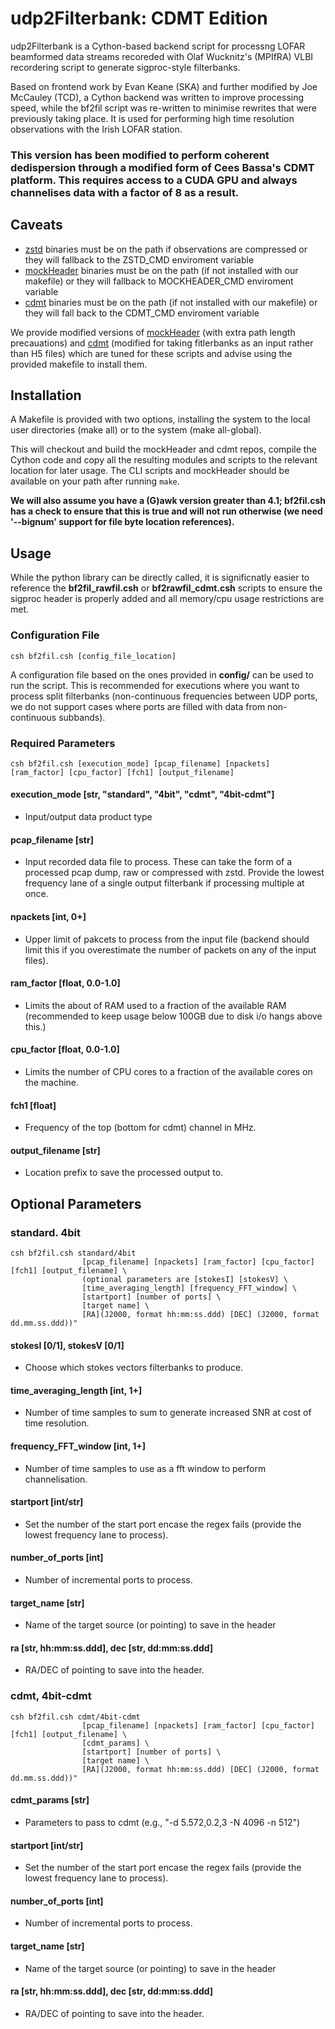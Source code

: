 udp2Filterbank: CDMT Edition
==============

udp2Filterbank is a Cython-based backend script for processng LOFAR beamformed data streams recoreded with Olaf Wucknitz's (MPIfRA) VLBI recordering script to generate sigproc-style filterbanks. 

Based on frontend work by Evan Keane (SKA) and further modified by Joe McCauley (TCD), a Cython backend was written to improve processing speed, while the bf2fil script was re-written to minimise rewrites that were previously taking place. It is used for performing high time resolution observations with the Irish LOFAR station.

### This version has been modified to perform coherent dedispersion through a modified form of Cees Bassa's CDMT platform. This requires access to a CUDA GPU and always channelises data with a factor of 8 as a result.

Caveats
-------	

* [zstd](https://github.com/facebook/zstd) binaries must be on the path if observations are compressed or they will fallback to the ZSTD_CMD enviroment variable
* [mockHeader](https://github.com/evanocathain/mockHeader) binaries must be on the path (if not installed with our makefile) or they will fallback to MOCKHEADER_CMD enviroment variable
* [cdmt](https://github.com/cbassa/cdmt) binaries must be on the path (if not installed with our makefile) or they will fall back to the CDMT_CMD enviroment variable

We provide modified versions of [mockHeader](https://github.com/David-McKenna/mockHeader) (with extra path length precauations) and [cdmt](https://github.com/David-McKenna/cdmt) (modified for taking fitlerbanks as an input rather than H5 files) which are tuned for these scripts and advise using the provided makefile to install them.

Installation
------------
A Makefile is provided with two options, installing the system to the local user directories (make all) or to the system (make all-global).

This will checkout and build the mockHeader and cdmt repos, compile the Cython code and copy all the resulting modules and scripts to the relevant location for later usage. The CLI scripts and mockHeader should be available on your path after running `make`.

**We will also assume you have a (G)awk version greater than 4.1; bf2fil.csh has a check to ensure that this is true and will not run otherwise (we need '--bignum' support for file byte location references).**

Usage
-----
While the python library can be directly called, it is significnatly easier to reference the **bf2fil_rawfil.csh** or **bf2rawfil_cdmt.csh** scripts to ensure the sigproc header is properly added and all memory/cpu usage restrictions are met.

### Configuration File
```
csh bf2fil.csh [config_file_location]
```
A configuration file based on the ones provided in **config/** can be used to run the script. This is recommended for executions where you want to process split filterbanks (non-continuous frequencies between UDP ports, we do not support cases where ports are filled with data from non-continuous subbands).

### Required Parameters
```
csh bf2fil.csh [execution_mode] [pcap_filename] [npackets] [ram_factor] [cpu_factor] [fch1] [output_filename]

```

#### execution_mode [str, "standard", "4bit", "cdmt", "4bit-cdmt"]
- Input/output data product type

#### pcap_filename [str]
- Input recorded data file to process. These can take the form of a processed pcap dump, raw or compressed with zstd. Provide the lowest frequency lane of a single output filterbank if processing multiple at once.

#### npackets [int, 0+]
- Upper limit of pakcets to process from the input file (backend should limit this if you overestimate the number of packets on any of the input files).

#### ram_factor [float, 0.0-1.0]
- Limits the about of RAM used to a fraction of the available RAM (recommended to keep usage below 100GB due to disk i/o hangs above this.)

#### cpu_factor [float, 0.0-1.0]
- Limits the number of CPU cores to a fraction of the available cores on the machine.

#### fch1 [float]
- Frequency of the top (bottom for cdmt) channel in MHz.

#### output_filename [str]
- Location prefix to save the processed output to.

## Optional Parameters
### standard. 4bit
```
csh bf2fil.csh standard/4bit
				[pcap_filename] [npackets] [ram_factor] [cpu_factor] [fch1] [output_filename] \
			   	(optional parameters are [stokesI] [stokesV] \
			   	[time_averaging_length] [frequency_FFT_window] \
			   	[startport] [number of ports] \
			   	[target name] \
				[RA](J2000, format hh:mm:ss.ddd) [DEC] (J2000, format dd.mm.ss.ddd))"
```
#### stokesI [0/1], stokesV [0/1]
- Choose which stokes vectors filterbanks to produce.

#### time_averaging_length [int, 1+]
- Number of time samples to sum to generate increased SNR at cost of time resolution.

#### frequency_FFT_window [int, 1+]
- Number of time samples to use as a fft window to perform channelisation.

#### startport [int/str]
- Set the number of the start port encase the regex fails (provide the lowest frequency lane to process).

#### number_of_ports [int]
- Number of incremental ports to process.

#### target_name [str]
- Name of the target source (or pointing) to save in the header

#### ra [str, hh:mm:ss.ddd], dec [str, dd:mm:ss.ddd]
- RA/DEC of pointing to save into the header.

### cdmt, 4bit-cdmt
```
csh bf2fil.csh cdmt/4bit-cdmt
				[pcap_filename] [npackets] [ram_factor] [cpu_factor] [fch1] [output_filename] \
				[cdmt_params] \
			   	[startport] [number of ports] \
			   	[target name] \
			   	[RA](J2000, format hh:mm:ss.ddd) [DEC] (J2000, format dd.mm.ss.ddd))"

```
#### cdmt_params [str]
- Parameters to pass to cdmt (e.g., "-d 5.572,0.2,3 -N 4096 -n 512")

#### startport [int/str]
- Set the number of the start port encase the regex fails (provide the lowest frequency lane to process).

#### number_of_ports [int]
- Number of incremental ports to process.

#### target_name [str]
- Name of the target source (or pointing) to save in the header

#### ra [str, hh:mm:ss.ddd], dec [str, dd:mm:ss.ddd]
- RA/DEC of pointing to save into the header.